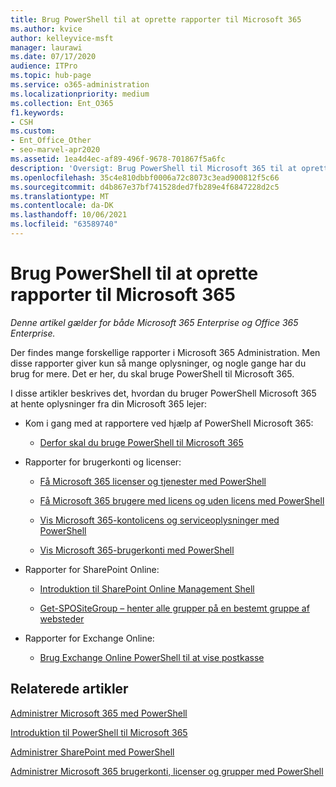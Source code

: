 ```yaml
---
title: Brug PowerShell til at oprette rapporter til Microsoft 365
ms.author: kvice
author: kelleyvice-msft
manager: laurawi
ms.date: 07/17/2020
audience: ITPro
ms.topic: hub-page
ms.service: o365-administration
ms.localizationpriority: medium
ms.collection: Ent_O365
f1.keywords:
- CSH
ms.custom:
- Ent_Office_Other
- seo-marvel-apr2020
ms.assetid: 1ea4d4ec-af89-496f-9678-701867f5a6fc
description: 'Oversigt: Brug PowerShell til Microsoft 365 til at oprette rapporter, som du ikke kan producere i Microsoft 365 Administration.'
ms.openlocfilehash: 35c4e810dbbf0006a72c8073c3ead900812f5c66
ms.sourcegitcommit: d4b867e37bf741528ded7fb289e4f6847228d2c5
ms.translationtype: MT
ms.contentlocale: da-DK
ms.lasthandoff: 10/06/2021
ms.locfileid: "63589740"
---
```

# <a name="use-powershell-to-create-reports-for-microsoft-365"></a>Brug PowerShell til at oprette rapporter til Microsoft 365

*Denne artikel gælder for både Microsoft 365 Enterprise og Office 365 Enterprise.*

Der findes mange forskellige rapporter i Microsoft 365 Administration. Men disse rapporter giver kun så mange oplysninger, og nogle gange har du brug for mere. Det er her, du skal bruge PowerShell til Microsoft 365.
  
I disse artikler beskrives det, hvordan du bruger PowerShell Microsoft 365 at hente oplysninger fra din Microsoft 365 lejer:
  
- Kom i gang med at rapportere ved hjælp af PowerShell Microsoft 365:
    
  - [Derfor skal du bruge PowerShell til Microsoft 365](./why-you-need-to-use-microsoft-365-powershell.md)
    
    
- Rapporter for brugerkonti og licenser:
    
  - [Få Microsoft 365 licenser og tjenester med PowerShell](view-licenses-and-services-with-microsoft-365-powershell.md)
    
  - [Få Microsoft 365 brugere med licens og uden licens med PowerShell](view-licensed-and-unlicensed-users-with-microsoft-365-powershell.md)
    
  - [Vis Microsoft 365-kontolicens og serviceoplysninger med PowerShell](view-account-license-and-service-details-with-microsoft-365-powershell.md)
    
  - [Vis Microsoft 365-brugerkonti med PowerShell](view-user-accounts-with-microsoft-365-powershell.md)
    
- Rapporter for SharePoint Online:
    
  - [Introduktion til SharePoint Online Management Shell](/powershell/sharepoint/sharepoint-online/connect-sharepoint-online)
    
  - [Get-SPOSiteGroup – henter alle grupper på en bestemt gruppe af websteder](/powershell/module/sharepoint-online/get-spositegroup)
    
- Rapporter for Exchange Online:
    
  - [Brug Exchange Online PowerShell til at vise postkasse](/exchange/recipients-in-exchange-online/manage-user-mailboxes/use-powershell-to-display-mailbox-information)
    
    
## <a name="related-articles"></a>Relaterede artikler

[Administrer Microsoft 365 med PowerShell](manage-microsoft-365-with-microsoft-365-powershell.md)
  
[Introduktion til PowerShell til Microsoft 365](getting-started-with-microsoft-365-powershell.md)
  
[Administrer SharePoint med PowerShell](manage-sharepoint-online-with-microsoft-365-powershell.md)
  
[Administrer Microsoft 365 brugerkonti, licenser og grupper med PowerShell](manage-user-accounts-and-licenses-with-microsoft-365-powershell.md)
